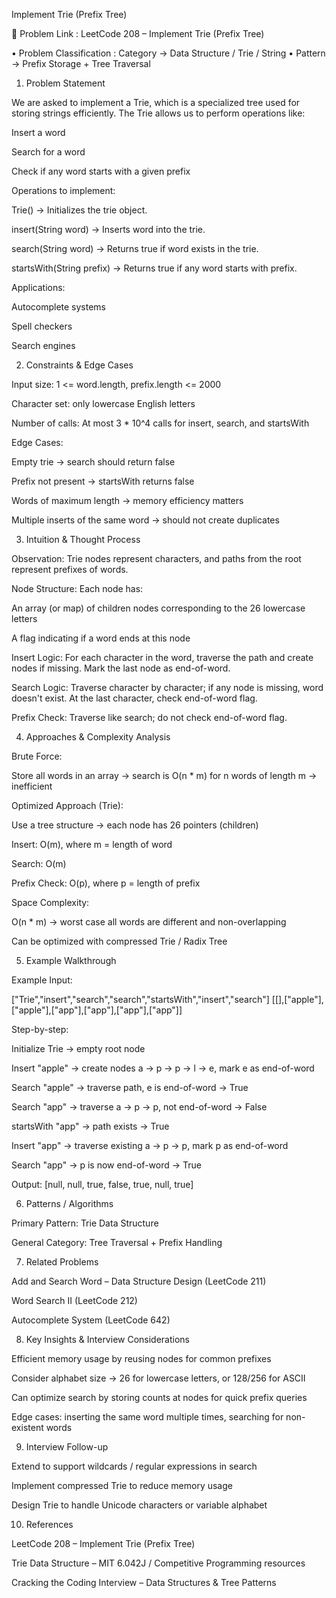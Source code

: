 Implement Trie (Prefix Tree)

🔗 Problem Link : LeetCode 208 – Implement Trie (Prefix Tree)

• Problem Classification : Category → Data Structure / Trie / String
• Pattern → Prefix Storage + Tree Traversal

1. Problem Statement

We are asked to implement a Trie, which is a specialized tree used for storing strings efficiently. The Trie allows us to perform operations like:

Insert a word

Search for a word

Check if any word starts with a given prefix

Operations to implement:

Trie() → Initializes the trie object.

insert(String word) → Inserts word into the trie.

search(String word) → Returns true if word exists in the trie.

startsWith(String prefix) → Returns true if any word starts with prefix.

Applications:

Autocomplete systems

Spell checkers

Search engines

2. Constraints & Edge Cases

Input size: 1 <= word.length, prefix.length <= 2000

Character set: only lowercase English letters

Number of calls: At most 3 * 10^4 calls for insert, search, and startsWith

Edge Cases:

Empty trie → search should return false

Prefix not present → startsWith returns false

Words of maximum length → memory efficiency matters

Multiple inserts of the same word → should not create duplicates

3. Intuition & Thought Process

Observation: Trie nodes represent characters, and paths from the root represent prefixes of words.

Node Structure: Each node has:

An array (or map) of children nodes corresponding to the 26 lowercase letters

A flag indicating if a word ends at this node

Insert Logic: For each character in the word, traverse the path and create nodes if missing. Mark the last node as end-of-word.

Search Logic: Traverse character by character; if any node is missing, word doesn't exist. At the last character, check end-of-word flag.

Prefix Check: Traverse like search; do not check end-of-word flag.

4. Approaches & Complexity Analysis

Brute Force:

Store all words in an array → search is O(n * m) for n words of length m → inefficient

Optimized Approach (Trie):

Use a tree structure → each node has 26 pointers (children)

Insert: O(m), where m = length of word

Search: O(m)

Prefix Check: O(p), where p = length of prefix

Space Complexity:

O(n * m) → worst case all words are different and non-overlapping

Can be optimized with compressed Trie / Radix Tree

5. Example Walkthrough

Example Input:

["Trie","insert","search","search","startsWith","insert","search"]
[[],["apple"],["apple"],["app"],["app"],["app"],["app"]]


Step-by-step:

Initialize Trie → empty root node

Insert "apple" → create nodes a → p → p → l → e, mark e as end-of-word

Search "apple" → traverse path, e is end-of-word → True

Search "app" → traverse a → p → p, not end-of-word → False

startsWith "app" → path exists → True

Insert "app" → traverse existing a → p → p, mark p as end-of-word

Search "app" → p is now end-of-word → True

Output: [null, null, true, false, true, null, true]

6. Patterns / Algorithms

Primary Pattern: Trie Data Structure

General Category: Tree Traversal + Prefix Handling

7. Related Problems

Add and Search Word – Data Structure Design (LeetCode 211)

Word Search II (LeetCode 212)

Autocomplete System (LeetCode 642)

8. Key Insights & Interview Considerations

Efficient memory usage by reusing nodes for common prefixes

Consider alphabet size → 26 for lowercase letters, or 128/256 for ASCII

Can optimize search by storing counts at nodes for quick prefix queries

Edge cases: inserting the same word multiple times, searching for non-existent words

9. Interview Follow-up

Extend to support wildcards / regular expressions in search

Implement compressed Trie to reduce memory usage

Design Trie to handle Unicode characters or variable alphabet

10. References

LeetCode 208 – Implement Trie (Prefix Tree)

Trie Data Structure – MIT 6.042J / Competitive Programming resources

Cracking the Coding Interview – Data Structures & Tree Patterns